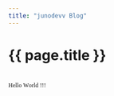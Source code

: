 ```yaml
---
title: "junodevv Blog"
---
```

<!DOCTYPE html PUBLIC "-//W3C//DTD HTML 4.01//EN" "http://www.w3.org/TR/html4/strict.dtd">
<html>
<head>
  <meta http-equiv="Content-Type" content="text/html; charset=utf-8">
  <meta http-equiv="Content-Style-Type" content="text/css">
  <title>{{ page.title }}</title>
  <meta name="Generator" content="Cocoa HTML Writer">
  <meta name="CocoaVersion" content="2299.6">
  <style type="text/css">
    p.p1 {margin: 0.0px 0.0px 0.0px 0.0px; font: 12.0px Times; -webkit-text-stroke: #000000}
    span.s1 {font-kerning: none}
  </style>
</head>
<body>
	<h1>{{ page.title }}</h1>
	<br>
	<p class="p1"><span class="s1">Hello World !!!</span></p>
</body>
</html>
